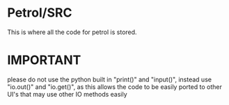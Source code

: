 
# Petrol/SRC

This is where all the code for petrol is stored.

# IMPORTANT

please do not use the python built in "print()" and "input()", instead use "io.out()" and "io.get()", as this allows the code to be easily ported to other UI's that may use other IO methods easily
